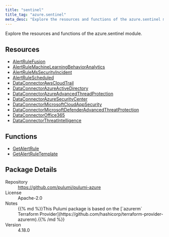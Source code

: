 ```yaml
---
title: "sentinel"
title_tag: "azure.sentinel"
meta_desc: "Explore the resources and functions of the azure.sentinel module."
---
```


<!-- WARNING: this file was generated by Pulumi Docs Generator. -->
<!-- Do not edit by hand unless you're certain you know what you are doing! -->

Explore the resources and functions of the azure.sentinel module.

<h2 id="resources">Resources</h2>
<ul class="api">
    <li><a href="alertrulefusion" title="AlertRuleFusion"><span class="symbol resource"></span>AlertRuleFusion</a></li>
    <li><a href="alertrulemachinelearningbehavioranalytics" title="AlertRuleMachineLearningBehaviorAnalytics"><span class="symbol resource"></span>AlertRuleMachineLearningBehaviorAnalytics</a></li>
    <li><a href="alertrulemssecurityincident" title="AlertRuleMsSecurityIncident"><span class="symbol resource"></span>AlertRuleMsSecurityIncident</a></li>
    <li><a href="alertrulescheduled" title="AlertRuleScheduled"><span class="symbol resource"></span>AlertRuleScheduled</a></li>
    <li><a href="dataconnectorawscloudtrail" title="DataConnectorAwsCloudTrail"><span class="symbol resource"></span>DataConnectorAwsCloudTrail</a></li>
    <li><a href="dataconnectorazureactivedirectory" title="DataConnectorAzureActiveDirectory"><span class="symbol resource"></span>DataConnectorAzureActiveDirectory</a></li>
    <li><a href="dataconnectorazureadvancedthreadprotection" title="DataConnectorAzureAdvancedThreadProtection"><span class="symbol resource"></span>DataConnectorAzureAdvancedThreadProtection</a></li>
    <li><a href="dataconnectorazuresecuritycenter" title="DataConnectorAzureSecurityCenter"><span class="symbol resource"></span>DataConnectorAzureSecurityCenter</a></li>
    <li><a href="dataconnectormicrosoftcloudappsecurity" title="DataConnectorMicrosoftCloudAppSecurity"><span class="symbol resource"></span>DataConnectorMicrosoftCloudAppSecurity</a></li>
    <li><a href="dataconnectormicrosoftdefenderadvancedthreatprotection" title="DataConnectorMicrosoftDefenderAdvancedThreatProtection"><span class="symbol resource"></span>DataConnectorMicrosoftDefenderAdvancedThreatProtection</a></li>
    <li><a href="dataconnectoroffice365" title="DataConnectorOffice365"><span class="symbol resource"></span>DataConnectorOffice365</a></li>
    <li><a href="dataconnectorthreatintelligence" title="DataConnectorThreatIntelligence"><span class="symbol resource"></span>DataConnectorThreatIntelligence</a></li>
</ul>

<h2 id="functions">Functions</h2>
<ul class="api">
    <li><a href="getalertrule" title="GetAlertRule"><span class="symbol function"></span>GetAlertRule</a></li>
    <li><a href="getalertruletemplate" title="GetAlertRuleTemplate"><span class="symbol function"></span>GetAlertRuleTemplate</a></li>
</ul>

<h2 id="package-details">Package Details</h2>
<dl class="package-details">
	<dt>Repository</dt>
	<dd><a href="https://github.com/pulumi/pulumi-azure">https://github.com/pulumi/pulumi-azure</a></dd>
	<dt>License</dt>
	<dd>Apache-2.0</dd>
	<dt>Notes</dt>
	<dd>{{% md %}}This Pulumi package is based on the [`azurerm` Terraform Provider](https://github.com/hashicorp/terraform-provider-azurerm).{{% /md %}}</dd>
	<dt>Version</dt>
	<dd>4.18.0</dd>
</dl>

